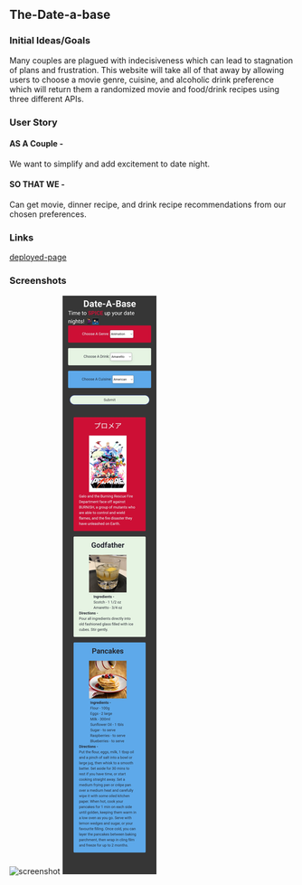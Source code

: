 ## The-Date-a-base
### Initial Ideas/Goals
Many couples are plagued with indecisiveness which can lead to stagnation of plans and frustration. This website will take all of that away by allowing users to choose a movie genre, cuisine, and alcoholic drink preference which will return them a randomized movie and food/drink recipes using three different APIs.
### User Story
#### AS A Couple -
We want to simplify and add excitement to date night.
#### SO THAT WE -
Can get movie, dinner recipe, and drink recipe recommendations from our chosen preferences.
### Links
[deployed-page](https://lbako801.github.io/The-Date-a-base/)
### Screenshots
![screenshot](./assets/images/date-a-base-sceenshot.png)
![screenshot](./assets/images/scrcp2.jpg)
